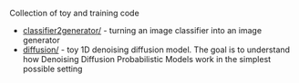 Collection of toy and training code

- [classifier2generator/](classifier2generator/) - turning an image classifier into an image generator
- [diffusion/](diffusion/) - toy 1D denoising diffusion model. The goal is to understand how Denoising Diffusion Probabilistic Models work in the simplest possible setting
